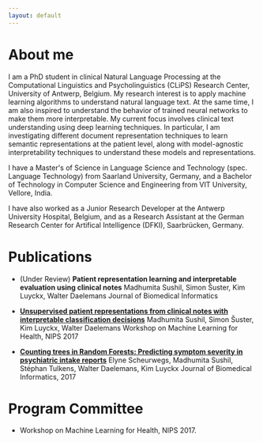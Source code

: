 ```yaml
---
layout: default
---
```


# About me

I am a PhD student in clinical Natural Language Processing at the Computational Linguistics and Psycholinguistics (CLiPS) Research Center, University of Antwerp, Belgium. My research interest is to apply machine learning algorithms to understand natural language text. At the same time, I am also inspired to understand the behavior of trained neural networks to make them more interpretable. My current focus involves clinical text understanding using deep learning techniques. In particular, I am investigating different document representation techniques to learn semantic representations at the patient level, along with model-agnostic interpretability techniques to understand these models and representations.

I have a Master's of Science in Language Science and Technology (spec. Language Technology) from Saarland University, Germany, and a Bachelor of Technology in Computer Science and Engineering from VIT University, Vellore, India. 

I have also worked as a Junior Research Developer at the Antwerp University Hospital, Belgium, and as a Research Assistant at the German Research Center for Artifical Intelligence (DFKI), Saarbrücken, Germany.

# Publications

* (Under Review) **Patient representation learning and interpretable evaluation using clinical notes**
Madhumita Sushil, Simon Šuster, Kim Luyckx, Walter Daelemans
Journal of Biomedical Informatics

* [**Unsupervised patient representations from clinical notes with interpretable classification decisions**](https://arxiv.org/abs/1711.05198)
Madhumita Sushil, Simon Šuster, Kim Luyckx, Walter Daelemans
Workshop on Machine Learning for Health, NIPS 2017

* [**Counting trees in Random Forests: Predicting symptom severity in psychiatric intake reports**](https://www.sciencedirect.com/science/article/pii/S1532046417301302)
Elyne Scheurwegs, Madhumita Sushil, Stéphan Tulkens, Walter Daelemans, Kim Luyckx
Journal of Biomedical Informatics, 2017

# Program Committee

* Workshop on Machine Learning for Health, NIPS 2017.
